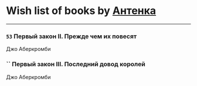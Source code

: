 # Wish list of books by [Антенка](https://plus.google.com/u/0/118158645037334943900/)
---

### `53` Первый закон II. Прежде чем их повесят
Джо Аберкромби

### `` Первый закон III. Последний довод королей
Джо Аберкромби

